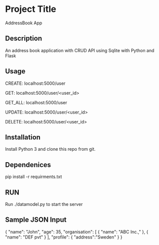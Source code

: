 Project Title
===============
AddressBook App

## Description

An address book application with CRUD API using Sqlite with Python and Flask

## Usage

CREATE: localhost:5000/user

GET: localhost:5000/user/<user_id>

GET_ALL: localhost:5000/user

UPDATE: localhost:5000/user/<user_id>

DELETE: localhost:5000/user/<user_id>


## Installation
Install Python 3 and clone this repo from git.

## Dependenices
pip install -r requirments.txt

## RUN
Run ./datamodel.py to start the server 

## Sample JSON Input

{
  "name": "John",
  "age": 35,
  "organisation": [
    {
      "name": "ABC Inc.,"
    },
    {
      "name": "DEF pvt"
    }
  ],
  "profile": {
  "address":"Sweden"
  }
}
